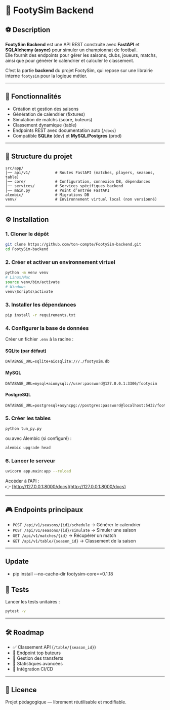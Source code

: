 # 📖 FootySim Backend

## ⚽ Description

**FootySim Backend** est une API REST construite avec **FastAPI** et **SQLAlchemy (async)** pour simuler un championnat de football.  
Elle fournit des endpoints pour gérer les saisons, clubs, joueurs, matchs, ainsi que pour générer le calendrier et calculer le classement.

C’est la partie **backend** du projet FootySim, qui repose sur une librairie interne `footysim` pour la logique métier.

---

## 🚀 Fonctionnalités

- Création et gestion des saisons
- Génération de calendrier (fixtures)
- Simulation de matchs (score, buteurs)
- Classement dynamique (table)
- Endpoints REST avec documentation auto (`/docs`)
- Compatible **SQLite** (dev) et **MySQL/Postgres** (prod)

---

## 📂 Structure du projet

```
src/app/
│── api/v1/           # Routes FastAPI (matches, players, seasons, table)
│── core/             # Configuration, connexion DB, dépendances
│── services/         # Services spécifiques backend
│── main.py           # Point d’entrée FastAPI
alembic/              # Migrations DB
venv/                 # Environnement virtuel local (non versionné)
```

---

## ⚙️ Installation

### 1. Cloner le dépôt
```bash
git clone https://github.com/ton-compte/FootySim-backend.git
cd FootySim-backend
```

### 2. Créer et activer un environnement virtuel
```bash
python -m venv venv
# Linux/Mac
source venv/bin/activate
# Windows
venv\Scripts\activate
```

### 3. Installer les dépendances
```bash
pip install -r requirements.txt
```

### 4. Configurer la base de données

Créer un fichier `.env` à la racine :

#### SQLite (par défaut)
```
DATABASE_URL=sqlite+aiosqlite:///./footysim.db
```

#### MySQL
```
DATABASE_URL=mysql+aiomysql://user:password@127.0.0.1:3306/footysim
```

#### PostgreSQL
```
DATABASE_URL=postgresql+asyncpg://postgres:password@localhost:5432/footysim
```

### 5. Créer les tables
```bash
python tun_py.py
```

ou avec Alembic (si configuré) :
```bash
alembic upgrade head
```

### 6. Lancer le serveur
```bash
uvicorn app.main:app --reload
```

Accéder à l’API :  
👉 [http://127.0.0.1:8000/docs](http://127.0.0.1:8000/docs)

---

## 🎮 Endpoints principaux

- `POST /api/v1/seasons/{id}/schedule` → Générer le calendrier
- `POST /api/v1/seasons/{id}/simulate` → Simuler une saison
- `GET /api/v1/matches/{id}` → Récupérer un match
- `GET /api/v1/table/{season_id}` → Classement de la saison

---

## Update 
- pip install --no-cache-dir footysim-core==0.1.18

## 🧪 Tests

Lancer les tests unitaires :
```bash
pytest -v
```

---

## 🛠️ Roadmap

- ✅ Classement API (`/table/{season_id}`)
- 🚧 Endpoint top buteurs
- 🚧 Gestion des transferts
- 🚧 Statistiques avancées
- 🚧 Intégration CI/CD

---

## 📜 Licence

Projet pédagogique — librement réutilisable et modifiable.  
